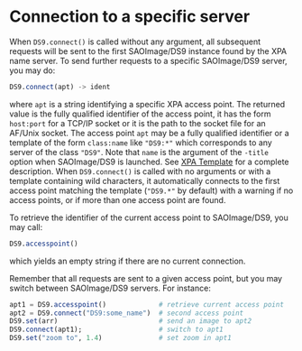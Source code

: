 # Connection to a specific server

When `DS9.connect()` is called without any argument, all subsequent requests
will be sent to the first SAOImage/DS9 instance found by the XPA name server.
To send further requests to a specific SAOImage/DS9 server, you may do:

```julia
DS9.connect(apt) -> ident
```

where `apt` is a string identifying a specific XPA access point.  The returned
value is the fully qualified identifier of the access point, it has the form
`host:port` for a TCP/IP socket or it is the path to the socket file for an
AF/Unix socket.  The access point `apt` may be a fully qualified identifier or
a template of the form `class:name` like `"DS9:*"` which corresponds to any
server of the class `"DS9"`.  Note that `name` is the argument of the `-title`
option when SAOImage/DS9 is launched.  See [XPA
Template](http://hea-www.harvard.edu/RD/xpa/template.html) for a complete
description.  When `DS9.connect()` is called with no arguments or with a
template containing wild characters, it automatically connects to the first
access point matching the template (`"DS9.*"` by default) with a warning if no
access points, or if more than one access point are found.

To retrieve the identifier of the current access point to SAOImage/DS9, you may call:

```julia
DS9.accesspoint()
```

which yields an empty string if there are no current connection.

Remember that all requests are sent to a given access point, but you may switch
between SAOImage/DS9 servers.  For instance:

```julia
apt1 = DS9.accesspoint()             # retrieve current access point
apt2 = DS9.connect("DS9:some_name")  # second access point
DS9.set(arr)                         # send an image to apt2
DS9.connect(apt1);                   # switch to apt1
DS9.set("zoom to", 1.4)              # set zoom in apt1
```
